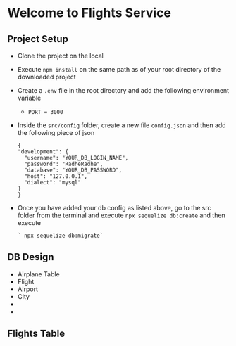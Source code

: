 # Welcome to Flights Service

## Project Setup

- Clone the project on the local
- Execute `npm install` on the same path as of your root directory of the downloaded project
- Create a `.env` file in the root directory and add the following environment variable
  - `PORT = 3000`
- Inside the `src/config` folder, create a new file `config.json` and then add the following piece of json

  ```
  {
  "development": {
    "username": "YOUR_DB_LOGIN_NAME",
    "password": "RadheRadhe",
    "database": "YOUR_DB_PASSWORD",
    "host": "127.0.0.1",
    "dialect": "mysql"
  }
  }

  ```

- Once you have added your db config as listed above, go to the src folder from the terminal and execute `npx sequelize db:create`
  and then execute
  ```
  ` npx sequelize db:migrate`
  ```

## DB Design

- Airplane Table
- Flight
- Airport
- City
-
-

## Flights Table
